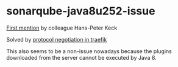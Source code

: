 # sonarqube-java8u252-issue

[First mention](https://community.sonarsource.com/t/connectionshutdownexception-in-maven-plugin-with-java-8-update-252/23913) by colleague Hans-Peter Keck

Solved by [protocol negotiation in traefik](https://doc.traefik.io/traefik/v2.5/https/tls/#alpn-protocols)

This also seems to be a non-issue nowadays because the plugins downloaded from the server cannot be executed by Java 8.
